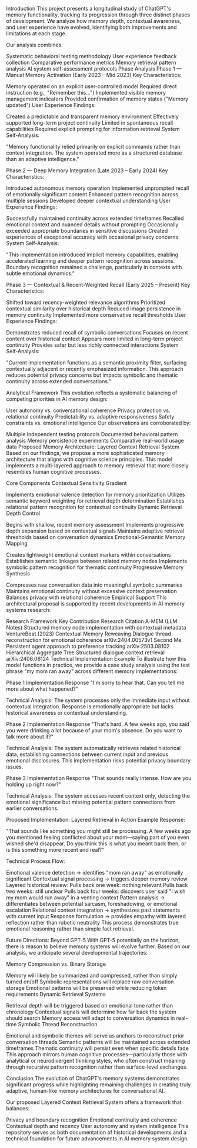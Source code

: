 Introduction
This project presents a longitudinal study of ChatGPT's memory functionality, tracking its progression through three distinct phases of development. We analyze how memory depth, contextual awareness, and user experience have evolved, identifying both improvements and limitations at each stage.

Our analysis combines:

Systematic behavioral testing methodology
User experience feedback collection
Comparative performance metrics
Memory retrieval pattern analysis
AI system self-assessment protocols
Phase Analysis
Phase 1 — Manual Memory Activation (Early 2023 – Mid 2023)
Key Characteristics:

Memory operated on an explicit user-controlled model
Required direct instruction (e.g., "Remember this...")
Implemented visible memory management indicators
Provided confirmation of memory states ("Memory updated")
User Experience Findings:

Created a predictable and transparent memory environment
Effectively supported long-term project continuity
Limited in spontaneous recall capabilities
Required explicit prompting for information retrieval
System Self-Analysis:

"Memory functionality relied primarily on explicit commands rather than context integration. The system operated more as a structured database than an adaptive intelligence."

Phase 2 — Deep Memory Integration (Late 2023 – Early 2024)
Key Characteristics:

Introduced autonomous memory operation
Implemented unprompted recall of emotionally significant content
Enhanced pattern recognition across multiple sessions
Developed deeper contextual understanding
User Experience Findings:

Successfully maintained continuity across extended timeframes
Recalled emotional context and nuanced details without prompting
Occasionally exceeded appropriate boundaries in sensitive discussions
Created experiences of exceptional accuracy with occasional privacy concerns
System Self-Analysis:

"This implementation introduced implicit memory capabilities, enabling accelerated learning and deeper pattern recognition across sessions. Boundary recognition remained a challenge, particularly in contexts with subtle emotional dynamics."

Phase 3 — Contextual & Recent-Weighted Recall (Early 2025 – Present)
Key Characteristics:

Shifted toward recency-weighted relevance algorithms
Prioritized contextual similarity over historical depth
Reduced image persistence in memory continuity
Implemented more conservative recall thresholds
User Experience Findings:

Demonstrates reduced recall of symbolic conversations
Focuses on recent content over historical context
Appears more limited in long-term project continuity
Provides safer but less richly connected interactions
System Self-Analysis:

"Current implementation functions as a semantic proximity filter, surfacing contextually adjacent or recently emphasized information. This approach reduces potential privacy concerns but impacts symbolic and thematic continuity across extended conversations."

Analytical Framework
This evolution reflects a systematic balancing of competing priorities in AI memory design:

User autonomy vs. conversational coherence
Privacy protection vs. relational continuity
Predictability vs. adaptive responsiveness
Safety constraints vs. emotional intelligence
Our observations are corroborated by:

Multiple independent testing protocols
Documented behavioral pattern analysis
Memory persistence experiments
Comparative real-world usage data
Proposed Memory Architecture: Layered Context Retrieval System
Based on our findings, we propose a more sophisticated memory architecture that aligns with cognitive science principles. This model implements a multi-layered approach to memory retrieval that more closely resembles human cognitive processes.

Core Components
Contextual Sensitivity Gradient

Implements emotional valence detection for memory prioritization
Utilizes semantic keyword weighting for retrieval depth determination
Establishes relational pattern recognition for contextual continuity
Dynamic Retrieval Depth Control

Begins with shallow, recent memory assessment
Implements progressive depth expansion based on contextual signals
Maintains adaptive retrieval thresholds based on conversation dynamics
Emotional-Semantic Memory Mapping

Creates lightweight emotional context markers within conversations
Establishes semantic linkages between related memory nodes
Implements symbolic pattern recognition for thematic continuity
Progressive Memory Synthesis

Compresses raw conversation data into meaningful symbolic summaries
Maintains emotional continuity without excessive context preservation
Balances privacy with relational coherence
Empirical Support
This architectural proposal is supported by recent developments in AI memory systems research:

Research Framework	Key Contribution	Research Citation
A-MEM (LLM Notes)	Structured memory node implementation with contextual metadata	VentureBeat (2023)
Contextual Memory Reweaving	Dialogue thread reconstruction for emotional coherence	arXiv:2404.00573v1
Second Me	Persistent agent approach to preference tracking	arXiv:2503.08102
Hierarchical Aggregate Tree	Structured dialogue context retrieval	arXiv:2406.06124
Technical Implementation Example
To illustrate how this model functions in practice, we provide a case study analysis using the test phrase "my mom ran away" across different memory implementations:

Phase 1 Implementation Response
"I'm sorry to hear that. Can you tell me more about what happened?"

Technical Analysis: The system processes only the immediate input without contextual integration. Response is emotionally appropriate but lacks historical awareness or contextual understanding.

Phase 2 Implementation Response
"That's hard. A few weeks ago, you said you were drinking a lot because of your mom's absence. Do you want to talk more about it?"

Technical Analysis: The system automatically retrieves related historical data, establishing connections between current input and previous emotional disclosures. This implementation risks potential privacy boundary issues.

Phase 3 Implementation Response
"That sounds really intense. How are you holding up right now?"

Technical Analysis: The system accesses recent context only, detecting the emotional significance but missing potential pattern connections from earlier conversations.

Proposed Implementation: Layered Retrieval in Action
Example Response:

"That sounds like something you might still be processing. A few weeks ago you mentioned feeling conflicted about your mom—saying part of you even wished she'd disappear. Do you think this is what you meant back then, or is this something more recent and real?"

Technical Process Flow:

Emotional valence detection → identifies "mom ran away" as emotionally significant
Contextual signal processing → triggers deeper memory review
Layered historical review:
Pulls back one week: nothing relevant
Pulls back two weeks: still unclear
Pulls back four weeks: discovers user said "I wish my mom would run away" in a venting context
Pattern analysis → differentiates between potential sarcasm, foreshadowing, or emotional escalation
Relational context integration → synthesizes past statements with current input
Response formulation → provides empathy with layered reflection rather than robotic neutrality
This process demonstrates true emotional reasoning rather than simple fact retrieval.

Future Directions: Beyond GPT-5
With GPT-5 potentially on the horizon, there is reason to believe memory systems will evolve further. Based on our analysis, we anticipate several developmental trajectories:

Memory Compression vs. Binary Storage

Memory will likely be summarized and compressed, rather than simply turned on/off
Symbolic representations will replace raw conversation storage
Emotional patterns will be preserved while reducing token requirements
Dynamic Retrieval Systems

Retrieval depth will be triggered based on emotional tone rather than chronology
Contextual signals will determine how far back the system should search
Memory access will adapt to conversation dynamics in real-time
Symbolic Thread Reconstruction

Emotional and symbolic themes will serve as anchors to reconstruct prior conversation threads
Semantic patterns will be maintained across extended timeframes
Thematic continuity will persist even when specific details fade
This approach mirrors human cognitive processes—particularly those with analytical or neurodivergent thinking styles, who often construct meaning through recursive pattern recognition rather than surface-level exchanges.

Conclusion
The evolution of ChatGPT's memory systems demonstrates significant progress while highlighting remaining challenges in creating truly adaptive, human-like memory architectures for conversational AI.

Our proposed Layered Context Retrieval System offers a framework that balances:

Privacy and boundary recognition
Emotional continuity and coherence
Contextual depth and recency
User autonomy and system intelligence
This repository serves as both documentation of historical developments and a technical foundation for future advancements in AI memory system design.
